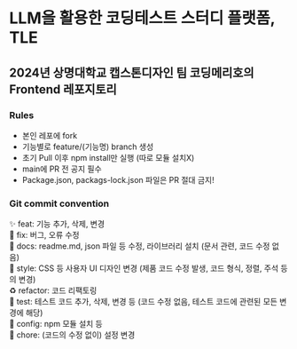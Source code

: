 # LLM을 활용한 코딩테스트 스터디 플랫폼, TLE
## 2024년 상명대학교 캡스톤디자인 팀 코딩메리호의 Frontend 레포지토리

### Rules
- 본인 레포에 fork
- 기능별로 feature/(기능명) branch 생성
- 초기 Pull 이후 npm install만 실행 (따로 모듈 설치X)
- main에 PR 전 공지 필수
- Package.json, packags-lock.json 파일은 PR 절대 금지!

### Git commit convention
✨ feat: 기능 추가, 삭제, 변경    
🐛 fix: 버그, 오류 수정    
📝 docs: readme.md, json 파일 등 수정, 라이브러리 설치 (문서 관련, 코드 수정 없음)    
💄 style: CSS 등 사용자 UI 디자인 변경 (제품 코드 수정 발생, 코드 형식, 정렬, 주석 등의 변경)    
♻ refactor: 코드 리팩토링    
🧪 test: 테스트 코드 추가, 삭제, 변경 등 (코드 수정 없음, 테스트 코드에 관련된 모든 변경에 해당)    
🔧 config: npm 모듈 설치 등    
🌱 chore: (코드의 수정 없이) 설정 변경    
